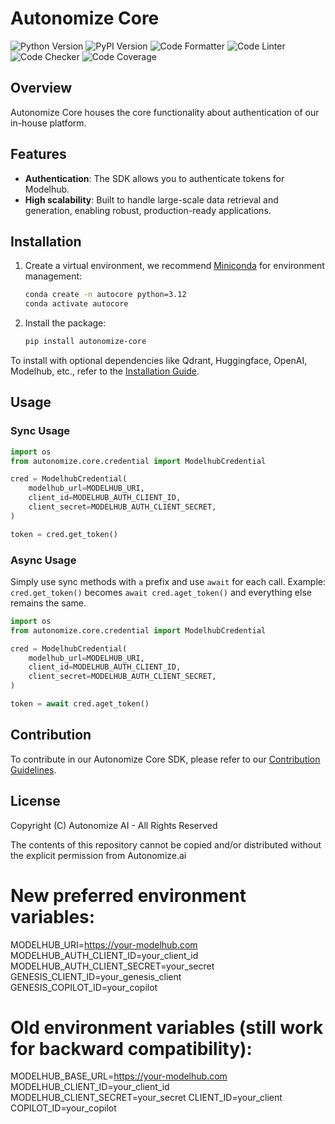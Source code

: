 # Autonomize Core

![Python Version](https://img.shields.io/badge/Python-3.12+-blue?style=for-the-badge&logo=python)
![PyPI Version](https://img.shields.io/pypi/v/autonomize-core?style=for-the-badge&logo=pypi)
![Code Formatter](https://img.shields.io/badge/code%20style-black-000000.svg?style=for-the-badge)
![Code Linter](https://img.shields.io/badge/linting-pylint-green.svg?style=for-the-badge)
![Code Checker](https://img.shields.io/badge/mypy-checked-blue?style=for-the-badge)
![Code Coverage](https://img.shields.io/badge/coverage-100%25-a4a523?style=for-the-badge&logo=codecov)

## Overview

Autonomize Core houses the core functionality about authentication of our in-house platform.

## Features

- **Authentication**: The SDK allows you to authenticate tokens for Modelhub.
- **High scalability**: Built to handle large-scale data retrieval and generation, enabling robust, production-ready applications.

## Installation

1. Create a virtual environment, we recommend [Miniconda](https://docs.anaconda.com/miniconda/) for environment management:
    ```bash
    conda create -n autocore python=3.12
    conda activate autocore
    ```
2. Install the package:
    ```bash
    pip install autonomize-core
    ```

To install with optional dependencies like Qdrant, Huggingface, OpenAI, Modelhub, etc., refer to the [Installation Guide](INSTALL.md).


## Usage

### Sync Usage

```python
import os
from autonomize.core.credential import ModelhubCredential

cred = ModelhubCredential(
    modelhub_url=MODELHUB_URI,
    client_id=MODELHUB_AUTH_CLIENT_ID,
    client_secret=MODELHUB_AUTH_CLIENT_SECRET,
)

token = cred.get_token()
```

### Async Usage

Simply use sync methods with `a` prefix and use `await` for each call. Example: `cred.get_token()` becomes `await cred.aget_token()` and everything else remains the same.

```python
import os
from autonomize.core.credential import ModelhubCredential

cred = ModelhubCredential(
    modelhub_url=MODELHUB_URI,
    client_id=MODELHUB_AUTH_CLIENT_ID,
    client_secret=MODELHUB_AUTH_CLIENT_SECRET,
)

token = await cred.aget_token()
```

## Contribution

To contribute in our Autonomize Core SDK, please refer to our [Contribution Guidelines](CONTRIBUTING.md).

## License
Copyright (C) Autonomize AI - All Rights Reserved

The contents of this repository cannot be copied and/or distributed without the explicit permission from Autonomize.ai

# New preferred environment variables:
MODELHUB_URI=https://your-modelhub.com
MODELHUB_AUTH_CLIENT_ID=your_client_id
MODELHUB_AUTH_CLIENT_SECRET=your_secret
GENESIS_CLIENT_ID=your_genesis_client
GENESIS_COPILOT_ID=your_copilot

# Old environment variables (still work for backward compatibility):
MODELHUB_BASE_URL=https://your-modelhub.com
MODELHUB_CLIENT_ID=your_client_id
MODELHUB_CLIENT_SECRET=your_secret
CLIENT_ID=your_client
COPILOT_ID=your_copilot
